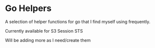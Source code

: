 # Go Helpers

A selection of helper functions for go that I find myself using frequently.

Currently available for 
S3
Session
STS

Will be adding more as I need/create them